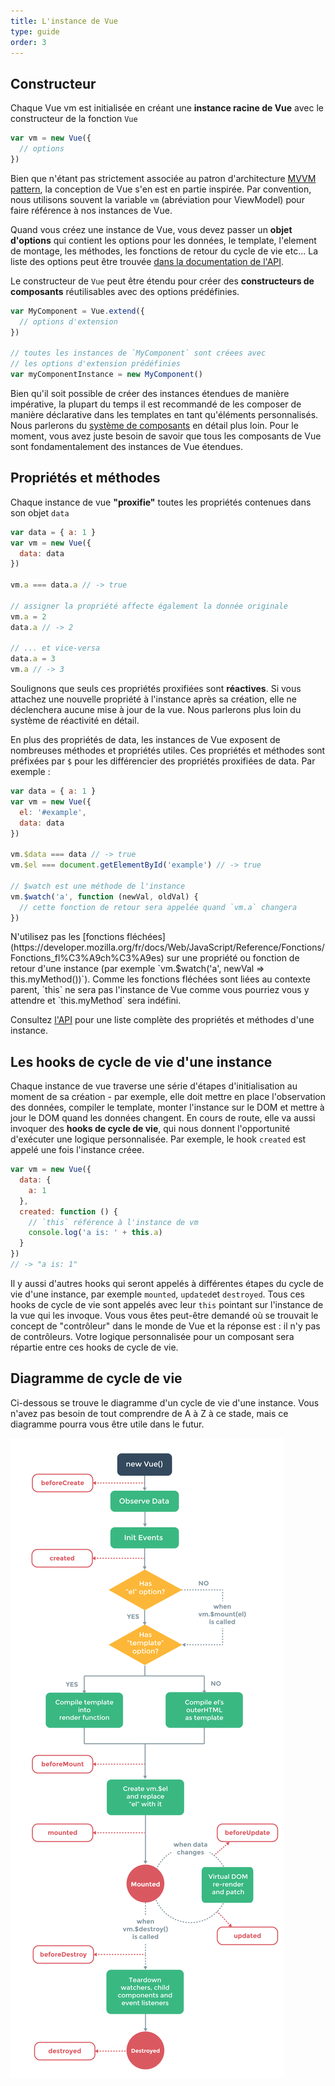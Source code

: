 ```yaml
---
title: L'instance de Vue
type: guide
order: 3
---
```


## Constructeur

Chaque Vue vm est initialisée en créant une **instance racine de Vue** avec le constructeur de la fonction `Vue`

``` js
var vm = new Vue({
  // options
})
```

Bien que n'étant pas strictement associée au patron d'architecture [MVVM pattern](https://en.wikipedia.org/wiki/Model_View_ViewModel), la conception de Vue s'en est en partie inspirée. Par convention, nous utilisons souvent la variable `vm` (abréviation pour ViewModel) pour faire référence à nos instances de Vue.

Quand vous créez une instance de Vue, vous devez passer un **objet d'options** qui contient les options pour les données, le template, l'element de montage, les méthodes, les fonctions de retour du cycle de vie etc... La liste des options peut être trouvée [dans la documentation de l'API](../api).

Le constructeur de `Vue` peut être étendu pour créer des **constructeurs de composants** réutilisables avec des options prédéfinies.

``` js
var MyComponent = Vue.extend({
  // options d'extension
})

// toutes les instances de `MyComponent` sont créees avec
// les options d'extension prédéfinies
var myComponentInstance = new MyComponent()
```

Bien qu'il soit possible de créer des instances étendues de manière impérative, la plupart du temps il est recommandé de les composer de manière déclarative dans les templates en tant qu'éléments personnalisés. Nous parlerons du [système de composants](components.html) en détail plus loin.
Pour le moment, vous avez juste besoin de savoir que tous les composants de Vue sont fondamentalement des instances de Vue étendues. 

## Propriétés et méthodes

Chaque instance de vue **"proxifie"** toutes les propriétés contenues dans son objet `data`


``` js
var data = { a: 1 }
var vm = new Vue({
  data: data
})

vm.a === data.a // -> true

// assigner la propriété affecte également la donnée originale
vm.a = 2
data.a // -> 2

// ... et vice-versa
data.a = 3
vm.a // -> 3
```

Soulignons que seuls ces propriétés proxifiées sont **réactives**. Si vous attachez une nouvelle propriété à l'instance après sa création, elle ne déclenchera aucune mise à jour de la vue. Nous parlerons plus loin du système de réactivité en détail.

En plus des propriétés de data, les instances de Vue exposent de nombreuses méthodes et propriétés utiles. Ces propriétés et méthodes sont préfixées par `$` pour les différencier des propriétés proxifiées de data. Par exemple :

``` js
var data = { a: 1 }
var vm = new Vue({
  el: '#example',
  data: data
})

vm.$data === data // -> true
vm.$el === document.getElementById('example') // -> true

// $watch est une méthode de l'instance
vm.$watch('a', function (newVal, oldVal) {
  // cette fonction de retour sera appelée quand `vm.a` changera
})
```

<p class="tip">
N'utilisez pas les [fonctions fléchées](https://developer.mozilla.org/fr/docs/Web/JavaScript/Reference/Fonctions/Fonctions_fl%C3%A9ch%C3%A9es) sur une propriété ou fonction de retour d'une instance  (par exemple `vm.$watch('a', newVal => this.myMethod())`). Comme les fonctions fléchées sont liées au contexte parent, `this` ne sera pas l'instance de Vue comme vous pourriez vous y attendre et `this.myMethod` sera indéfini.
</p>

Consultez [l'API](../api) pour une liste complète des propriétés et méthodes d'une instance. 

## Les hooks de cycle de vie d'une instance

Chaque instance de vue traverse une série d'étapes d'initialisation au moment de sa création - par exemple, elle doit mettre en place l'observation des données, compiler le template, monter l'instance sur le DOM et mettre à jour le DOM quand les données changent. En cours de route, elle va aussi invoquer des **hooks de cycle de vie**, qui nous donnent l'opportunité d'exécuter une logique personnalisée. Par exemple, le hook `created` est appelé une fois l'instance créee.

``` js
var vm = new Vue({
  data: {
    a: 1
  },
  created: function () {
    // `this` référence à l'instance de vm
    console.log('a is: ' + this.a)
  }
})
// -> "a is: 1"
```

Il y aussi d'autres hooks qui seront appelés à différentes étapes du cycle de vie d'une instance, par exemple `mounted`, `updated`et `destroyed`. Tous ces hooks de cycle de vie sont appelés avec leur `this` pointant sur l'instance de la vue qui les invoque. Vous vous êtes peut-être demandé où se trouvait le concept de "contrôleur" dans le monde de Vue et la réponse est : il n'y pas de contrôleurs. Votre logique personnalisée pour un composant sera répartie entre ces hooks de cycle de vie.

## Diagramme de cycle de vie

Ci-dessous se trouve le diagramme d'un cycle de vie d'une instance. Vous n'avez pas besoin de tout comprendre de A à Z à ce stade, mais ce diagramme pourra vous être utile dans le futur.


![Lifecycle](/images/lifecycle.png)
